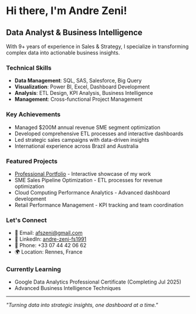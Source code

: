 # Hi there, I'm Andre Zeni!

## Data Analyst & Business Intelligence

With 9+ years of experience in Sales & Strategy, I specialize in transforming complex data into actionable business insights.

### Technical Skills
- **Data Management**: SQL, SAS, Salesforce, Big Query
- **Visualization**: Power BI, Excel, Dashboard Development
- **Analysis**: ETL Design, KPI Analysis, Business Intelligence
- **Management**: Cross-functional Project Management

### Key Achievements
- Managed $200M annual revenue SME segment optimization
- Developed comprehensive ETL processes and interactive dashboards
- Led strategic sales campaigns with data-driven insights
- International experience across Brazil and Australia

### Featured Projects
- [Professional Portfolio](https://ZeniAndre.github.io/andre-zeni-portfolio/) - Interactive showcase of my work
- SME Sales Pipeline Optimization - ETL processes for revenue optimization
- Cloud Computing Performance Analytics - Advanced dashboard development
- Retail Performance Management - KPI tracking and team coordination

### Let's Connect
- 📧 Email: afszeni@gmail.com
- 💼 LinkedIn: [andre-zeni-fs1991](https://www.linkedin.com/in/andre-zeni-fs1991)
- 📱 Phone: +33 07 44 42 06 62
- 🌍 Location: Rennes, France

### Currently Learning
- Google Data Analytics Professional Certificate (Completing Jul 2025)
- Advanced Business Intelligence Techniques

---
*"Turning data into strategic insights, one dashboard at a time."*
